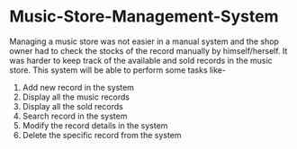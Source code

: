 # Music-Store-Management-System
Managing a music store was not easier in a manual system and the shop owner had to check the stocks of the record manually by himself/herself. It was harder to keep track of the available and sold records in the music store.
This system will be able to perform some tasks like-
1. Add new record in the system
2. Display all the music records
3. Display all the sold records
4. Search record in the system
5. Modify the record details in the system
6. Delete the specific record from the system
